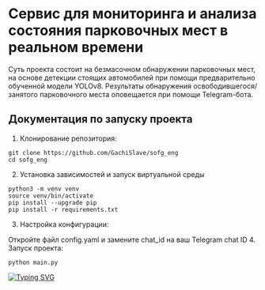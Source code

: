 # Сервис для мониторинга и анализа состояния парковочных мест в реальном времени
Суть проекта состоит на безмасочном обнаружении парковочных мест, на основе детекции стоящих автомобилей при помощи предварительно обученной модели YOLOv8. Результаты обнаружения освободившегося/занятого парковочного места оповещается при помощи Telegram-бота.
## Документация по запуску проекта
1. Клонирование репозитория:
```
git clone https://github.com/GachiSlave/sofg_eng
cd sofg_eng
```
2. Установка зависимостей и запуск виртуальной среды
```
python3 -m venv venv
source venv/bin/activate
pip install --upgrade pip
pip install -r requirements.txt
```

3. Настройка конфигурации:

Откройте файл config.yaml и замените chat_id на ваш Telegram chat ID
4. Запуск проекта:
```
python main.py
```

[![Typing SVG](https://readme-typing-svg.herokuapp.com?font=Fira+Code&duration=2000&pause=1000&color=1141f7&random=false&width=600&lines=You're+breathtaking!+%E2%9C%A8)](https://git.io/typing-svg)

